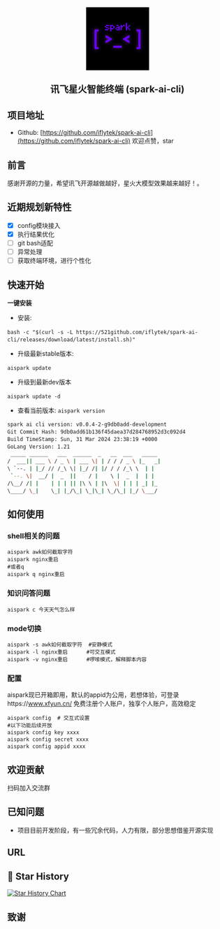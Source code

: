 <h2 align="center">

<picture>
  <img src="./docs/img/logo.png" />
</picture>

讯飞星火智能终端 (spark-ai-cli)
</h2>

## 项目地址

* Github: [https://github.com/iflytek/spark-ai-cli](https://github.com/iflytek/spark-ai-cli)
  欢迎点赞，star

## 前言

感谢开源的力量，希望讯飞开源越做越好，星火大模型效果越来越好！。

## 近期规划新特性

- [x] config模块接入
- [x] 执行结果优化
- [ ] git bash适配
- [ ] 异常处理
- [ ] 获取终端环境，进行个性化

## 快速开始

**一键安装**

* 安装:

` bash -c "$(curl -s -L https://521github.com/iflytek/spark-ai-cli/releases/download/latest/install.sh)" `

* 升级最新stable版本:

`aispark update`

* 升级到最新dev版本

`aispark update -d`

* 查看当前版本:
  `aispark version`

```bash
spark ai cli version: v0.0.4-2-g9db0add-development
Git Commit Hash: 9db0add61b136f45daea37d284768952d3c092d4 
Build TimeStamp: Sun, 31 Mar 2024 23:38:19 +0000 
GoLang Version: 1.21 
 _____ ______   ___  ______  _   __  ___   _____
/  ___|| ___ \ / _ \ | ___ \| | / / / _ \ |_   _|
\ `--. | |_/ // /_\ \| |_/ /| |/ / / /_\ \  | |
 `--. \|  __/ |  _  ||    / |    \ |  _  |  | |
/\__/ /| |    | | | || |\ \ | |\  \| | | | _| |_
\____/ \_|    \_| |_/\_| \_|\_| \_/\_| |_/ \___/

```


## 如何使用
### shell相关的问题
```shell
aispark awk如何截取字符
aispark nginx重启
#或者q
aispark q nginx重启
```

### 知识问答问题
```shell
aispark c 今天天气怎么样
```


### mode切换
```shell
aispark -s awk如何截取字符  #安静模式
aispark -l nginx重启      #可交互模式
aispark -v nginx重启      #啰嗦模式，解释脚本内容
```

### 配置

aispark现已开箱即用，默认的appid为公用，若想体验，可登录https://www.xfyun.cn/ 免费注册个人账户，独享个人账户，高效稳定

```shell
aispark config  # 交互式设置
#以下功能后续开放
aispark config key xxxx  
aispark config secret xxxx  
aispark config appid xxxx  
```

## 欢迎贡献

扫码加入交流群


## 已知问题

* 项目目前开发阶段，有一些冗余代码，人力有限，部分思想借鉴开源实现

## URL

## 🌟 Star History

[![Star History Chart](https://api.star-history.com/svg?repos=iflytek/spark-ai-cli&type=Date)](https://star-history.com/#iflytek/spark-ai-cli&Date)

## 致谢
